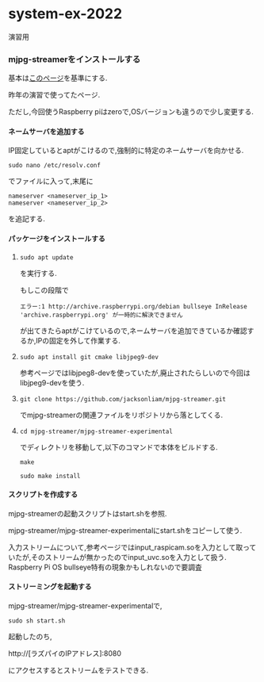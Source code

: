 # system-ex-2022

演習用

### mjpg-streamerをインストールする

基本は[このページ](https://raspi-katsuyou.com/index.php/2020/06/30/11/10/44/644/)を基準にする.

昨年の演習で使ってたページ.

ただし,今回使うRaspberry piはzeroで,OSバージョンも違うので少し変更する.

#### ネームサーバを追加する
  IP固定しているとaptがこけるので,強制的に特定のネームサーバを向かせる.

  ```
  sudo nano /etc/resolv.conf
  ```
  
  でファイルに入って,末尾に
  
  ```
  nameserver <nameserver_ip_1>
  nameserver <nameserver_ip_2>
  ```
  
  を追記する.
  
  #### パッケージをインストールする
  
  1.  ```
      sudo apt update
      ```
      
      を実行する.
      
      もしこの段階で
      
      ```
      エラー:1 http://archive.raspberrypi.org/debian bullseye InRelease
      'archive.raspberrypi.org' が一時的に解決できません
      ```
      
      が出てきたらaptがこけているので,ネームサーバを追加できているか確認するか,IPの固定を外して作業する.
  
  2.  ```
      sudo apt install git cmake libjpeg9-dev
      ```

      参考ページではlibjpeg8-devを使っていたが,廃止されたらしいので今回はlibjpeg9-devを使う.
      
  3.  ```
      git clone https://github.com/jacksonliam/mjpg-streamer.git
      ```

      でmjpg-streamerの関連ファイルをリポジトリから落としてくる.

  4.  ```
      cd mjpg-streamer/mjpg-streamer-experimental
      ```
      でディレクトリを移動して,以下のコマンドで本体をビルドする.

      ```
      make
      ```

      ```
      sudo make install
      ```
      
 #### スクリプトを作成する
  mjpg-streamerの起動スクリプトはstart.shを参照.

  mjpg-streamer/mjpg-streamer-experimentalにstart.shをコピーして使う.

  入力ストリームについて,参考ページではinput_raspicam.soを入力として取っていたが,そのストリームが無かったのでinput_uvc.soを入力として扱う.
  Raspberry Pi OS bullseye特有の現象かもしれないので要調査
  
#### ストリーミングを起動する
  mjpg-streamer/mjpg-streamer-experimentalで,
  
  ```
  sudo sh start.sh
  ```
  
  起動したのち,

  http://[ラズパイのIPアドレス]:8080

  にアクセスするとストリームをテストできる.
